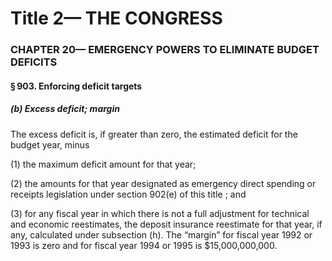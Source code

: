 
# Title 2— THE CONGRESS
### CHAPTER 20— EMERGENCY POWERS TO ELIMINATE BUDGET DEFICITS
#### § 903. Enforcing deficit targets
##### (b) Excess deficit; margin

The excess deficit is, if greater than zero, the estimated deficit for the budget year, minus

(1) the maximum deficit amount for that year;

(2) the amounts for that year designated as emergency direct spending or receipts legislation under section 902(e) of this title ; and

(3) for any fiscal year in which there is not a full adjustment for technical and economic reestimates, the deposit insurance reestimate for that year, if any, calculated under subsection (h). The “margin” for fiscal year 1992 or 1993 is zero and for fiscal year 1994 or 1995 is $15,000,000,000.
